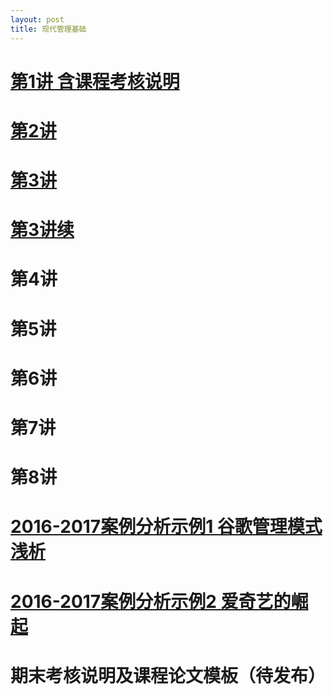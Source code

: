 ```yaml
---
layout: post
title: 现代管理基础
---
```


# [第1讲 含课程考核说明](https://github.com/sherylman/sherylman.github.com/raw/master/manage/%E7%AC%AC1%E8%AE%B2%20%E5%AF%BC%E8%AE%BA.pdf)

# [第2讲](https://github.com/sherylman/sherylman.github.com/raw/master/manage/%E7%AC%AC2%E8%AE%B2%20%E7%AE%A1%E7%90%86%E8%80%85.pdf)

# [第3讲](https://github.com/sherylman/sherylman.github.com/raw/master/manage/%E7%AC%AC3%E8%AE%B2%20%E7%AE%A1%E7%90%86%E6%80%9D%E6%83%B3%E7%9A%84%E6%BC%94%E5%8F%98.pdf)

# [第3讲续](https://github.com/sherylman/sherylman.github.com/raw/master/manage/%E7%AC%AC3%E8%AE%B2%E7%BB%AD%20%E4%B8%AD%E5%9B%BD%E5%8F%A4%E4%BB%A3%E7%AE%A1%E7%90%86%E6%80%9D%E6%83%B3.pdf)

# 第4讲

# 第5讲

# 第6讲

# 第7讲

# 第8讲

# [2016-2017案例分析示例1 谷歌管理模式浅析](https://github.com/sherylman/sherylman.github.com/raw/master/manage/2016-2017%E6%A1%88%E4%BE%8B%E5%88%86%E6%9E%90%E7%A4%BA%E4%BE%8B1%20%E8%B0%B7%E6%AD%8C%E7%AE%A1%E7%90%86%E6%A8%A1%E5%BC%8F%E6%B5%85%E6%9E%90.pdf)

# [2016-2017案例分析示例2 爱奇艺的崛起](https://github.com/sherylman/sherylman.github.com/raw/master/manage/2016-2017%E6%A1%88%E4%BE%8B%E5%88%86%E6%9E%90%E7%A4%BA%E4%BE%8B2%20%E7%88%B1%E5%A5%87%E8%89%BA%E7%9A%84%E5%B4%9B%E8%B5%B7.pdf)

# 期末考核说明及课程论文模板（待发布）
